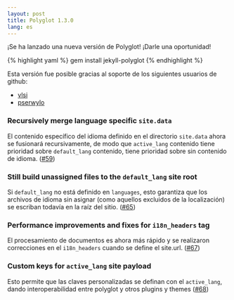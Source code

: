 ```yaml
---
layout: post
title: Polyglot 1.3.0
lang: es
---
```


¡Se ha lanzado una nueva versión de Polyglot! ¡Darle una oportunidad!

{% highlight yaml %}
gem install jekyll-polyglot
{% endhighlight %}

Esta versión fue posible gracias al soporte de los siguientes usuarios de github:
* [vlsi](https://github.com/vlsi)
* [pserwylo](https://github.com/pserwylo)

### Recursively merge language specific `site.data`
El contenido específico del idioma definido en el directorio `site.data` ahora se fusionará recursivamente, de modo que `active_lang` contenido tiene prioridad sobre `default_lang` contenido, tiene prioridad sobre sin contenido de idioma. ([#59](https://github.com/untra/polyglot/pull/59))

### Still build unassigned files to the `default_lang` site root
Si `default_lang` no está definido en `languages`, esto garantiza que los archivos de idioma sin asignar (como aquellos excluidos de la localización) se escriban todavía en la raíz del sitio. ([#65](https://github.com/untra/polyglot/pull/65))

### Performance improvements and fixes for `i18n_headers` tag
El procesamiento de documentos es ahora más rápido y se realizaron correcciones en el `i18n_headers` cuando se define el site.url. ([#67](https://github.com/untra/polyglot/pull/67))

### Custom keys for `active_lang` site payload
Esto permite que las claves personalizadas se definan con el `active_lang`, dando interoperabilidad entre polyglot y otros plugins y themes ([#68](https://github.com/untra/polyglot/pull/68))
